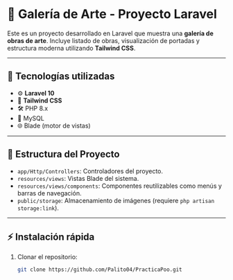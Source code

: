 # 🎨 Galería de Arte - Proyecto Laravel

Este es un proyecto desarrollado en Laravel que muestra una **galería de obras de arte**. Incluye listado de obras, visualización de portadas y estructura moderna utilizando **Tailwind CSS**.

---

## 🚀 Tecnologías utilizadas
- ⚙️ **Laravel 10**
- 🎨 **Tailwind CSS**
- 🛠️ PHP 8.x
- 💾 MySQL
- 🌐 Blade (motor de vistas)

---

## 📂 Estructura del Proyecto
- `app/Http/Controllers`: Controladores del proyecto.
- `resources/views`: Vistas Blade del sistema.
- `resources/views/components`: Componentes reutilizables como menús y barras de navegación.
- `public/storage`: Almacenamiento de imágenes (requiere `php artisan storage:link`).

---

## ⚡ Instalación rápida
1. Clonar el repositorio:
   ```bash
   git clone https://github.com/Palito04/PracticaPoo.git

